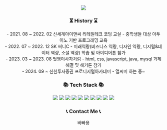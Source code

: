 <div align=center>
	<img src="https://capsule-render.vercel.app/api?type=waving&color=gradient&height=200&section=header&text=Naminlee%20Github!&fontSize=90" />
	
</div>
<div align=center>
	<h3>⏳ History ⌛</h3>
	- 2021. 08 ~ 2022. 02 신세계아이앤씨 리테일테크 코딩 교실 - 중학생들 대상 아두이노 기반 프로그래밍 교육 <br>
	- 2022. 07 ~ 2022. 12 SK 써니C - 미래역량(비즈니스 역량, 디자인 역량, 디지털&데이터 역량, 소셜 역량) 학습 및 아이디어톤 참가 <br>
	- 2023. 03 ~ 2023. 08 멋쟁이사자처럼 - html, css, javascript, java, mysql 과제 해결 및 해커톤 참가 <br>
	- 2024. 09 ~ 신한투자증권 프로디지털아카데미 - 열씨미 하는 중~ <br>
 	<h3>📚 Tech Stack 📚</h3>
	<img src="https://img.shields.io/badge/C-A8B9CC?style=flat-square&logo=C&logoColor=white"/>
  	<img src="https://img.shields.io/badge/CSS3-1572B6?style=flat-square&logo=css3&logoColor=white"/>
  	<img src="https://img.shields.io/badge/Docker-2496ED?style=flat-square&logo=Docker&logoColor=white"/>
  	<img src="https://img.shields.io/badge/GitHub-181717?style=flat-square&logo=GitHub&logoColor=white"/>
  	<img src="https://img.shields.io/badge/HTML5-E34F26?style=flat-square&logo=html5&logoColor=white"/>
  	<img src="https://img.shields.io/badge/java-007396?style=flat-square&logo=java&logoColor=white"/>
  	<img src="https://img.shields.io/badge/JavaScript-F7DF1E?style=flat-square&logo=javascript&logoColor=black"/>
 	<img src="https://img.shields.io/badge/MySQL-4479A1?style=flat-square&logo=MySQL&logoColor=white"/>
  	<img src="https://img.shields.io/badge/Python-3776AB?style=flat-square&logo=Python&logoColor=white"/>
  	<img src="https://img.shields.io/badge/Spring-6DB33F?style=flat-square&logo=Spring&logoColor=white"/>
  	<h3>📞 Contact Me 📞</h3>
	바빠용<br>
   	<h3> </h3>
    
